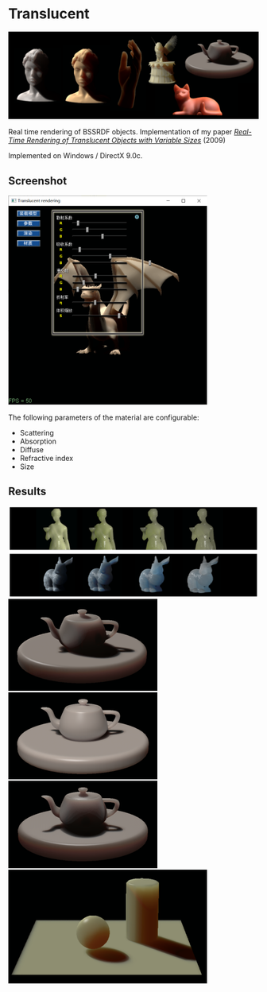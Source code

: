 Translucent
===========
![Title](results/result.png)


Real time rendering of BSSRDF objects. Implementation of my paper _[Real-Time Rendering of Translucent Objects with Variable Sizes](https://github.com/redclock/my-papers/blob/master/Real-Time%20Rendering%20of%20Translucent%20Objects%20with%20Variable%20Sizes.pdf)_ (2009)

Implemented on Windows / DirectX 9.0c.

## Screenshot
![Title](results/screen.png)

The following parameters of the material are configurable:
* Scattering
* Absorption
* Diffuse
* Refractive index
* Size

## Results

![Title](results/sizes.png)
![Title](results/teapot1.png)![Title](results/teapot2.png)![Title](results/teapot3.png)
![Title](results/title.png)


